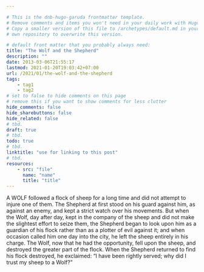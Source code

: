 ```yaml
---

# This is the dnb-hugo-garuda frontmatter template. 
# Remove comments and items you won't need in your daily work with Hugo.
# Copy a smaller version of this file to /archetypes/default.md in your
# own repository to overwrite this version.

# default front matter that you probably always need:
title: "The Wolf and the Shepherd"
description: ""
date: 2013-03-06T21:55:17
lastmod: 2021-01-20T19:03:42+07:00
url: /2021/01/the-wolf-and-the-shepherd
tags:
    - tag1
    - tag2
# set to false to hide comments on this page
# remove this if you want to show comments for less clutter
hide_comments: false
hide_sharebuttons: false
hide_related: false
# tbd.
draft: true
# tbd.
todo: true
# tbd.
linktitle: "use for linking to this post"
# tbd.
resources:
    - src: "file"
      name: "name"
      title: "title"
---
```

A WOLF followed a flock of sheep for a long time and did not attempt to injure one of them. The Shepherd at first stood on his guard against him, as against an enemy, and kept a strict watch over his movements. But when the Wolf, day after day, kept in the company of the sheep and did not make the slightest effort to seize them, the Shepherd began to look upon him as a guardian of his flock rather than as a plotter of evil against it; and when occasion called him one day into the city, he left the sheep entirely in his charge. The Wolf, now that he had the opportunity, fell upon the sheep, and destroyed the greater part of the flock. When the Shepherd returned to find his flock destroyed, he exclaimed: “I have been rightly served; why did I trust my sheep to a Wolf?”
